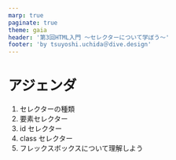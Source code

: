 ```yaml
---
marp: true
paginate: true
theme: gaia
header: '第3回HTML入門 ～セレクターについて学ぼう～'
footer: 'by tsuyoshi.uchida＠dive.design'
---
```


# アジェンダ

1. セレクターの種類
2. 要素セレクター
3. id セレクター
4. class セレクター
5. フレックスボックスについて理解しよう
